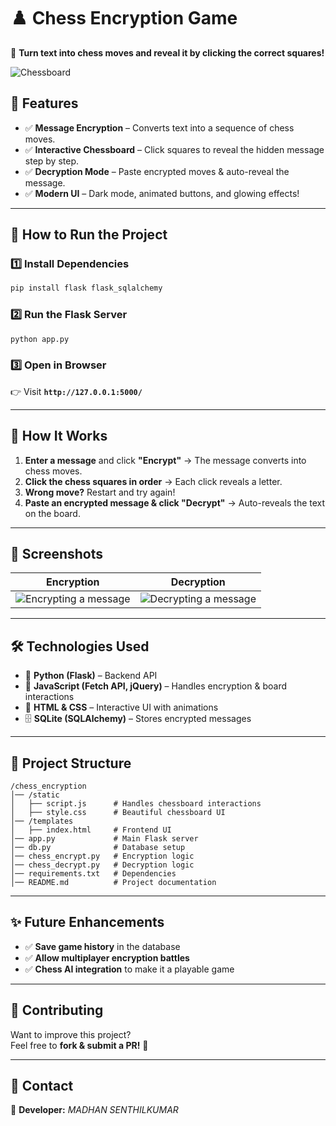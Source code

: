 
# ♟️ Chess Encryption Game

🔐 **Turn text into chess moves and reveal it by clicking the correct squares!**

![Chessboard]('')

## 📌 Features
- ✅ **Message Encryption** – Converts text into a sequence of chess moves.
- ✅ **Interactive Chessboard** – Click squares to reveal the hidden message step by step.
- ✅ **Decryption Mode** – Paste encrypted moves & auto-reveal the message.
- ✅ **Modern UI** – Dark mode, animated buttons, and glowing effects!

---

## 🚀 How to Run the Project
### 1️⃣ Install Dependencies
```bash
pip install flask flask_sqlalchemy
```
  
### 2️⃣ Run the Flask Server
```bash
python app.py
```

### 3️⃣ Open in Browser
👉 Visit **`http://127.0.0.1:5000/`**

---

## 📜 How It Works
1. **Enter a message** and click **"Encrypt"** → The message converts into chess moves.
2. **Click the chess squares in order** → Each click reveals a letter.
3. **Wrong move?** Restart and try again!
4. **Paste an encrypted message & click "Decrypt"** → Auto-reveals the text on the board.

---

## 🎨 Screenshots
| Encryption | Decryption |
|------------|------------|
| ![Encrypting a message]('') | ![Decrypting a message]('') |

---

## 🛠️ Technologies Used
- 🐍 **Python (Flask)** – Backend API
- 🎯 **JavaScript (Fetch API, jQuery)** – Handles encryption & board interactions
- 🎨 **HTML & CSS** – Interactive UI with animations
- 🗄️ **SQLite (SQLAlchemy)** – Stores encrypted messages

---

## 📂 Project Structure
```
/chess_encryption
│── /static
│   ├── script.js      # Handles chessboard interactions
│   ├── style.css      # Beautiful chessboard UI
│── /templates
│   ├── index.html     # Frontend UI
│── app.py             # Main Flask server
│── db.py              # Database setup
│── chess_encrypt.py   # Encryption logic
│── chess_decrypt.py   # Decryption logic
│── requirements.txt   # Dependencies
│── README.md          # Project documentation
```

---

## ✨ Future Enhancements
- ✅ **Save game history** in the database
- ✅ **Allow multiplayer encryption battles**
- ✅ **Chess AI integration** to make it a playable game

---

## 🤝 Contributing
Want to improve this project?  
Feel free to **fork & submit a PR!** 🚀

---

## 📧 Contact
📌 **Developer:** *MADHAN SENTHILKUMAR*  
<!-- 📌 **GitHub:** [Your GitHub Profile](https://github.com/yourusername)  
📌 **Email:** your.email@example.com -->
